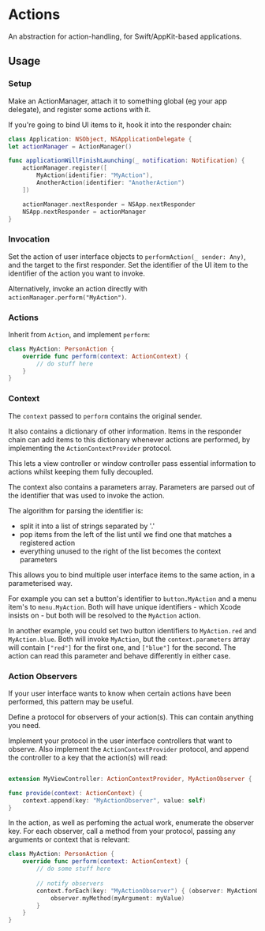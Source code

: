 # Actions

An abstraction for action-handling, for Swift/AppKit-based applications.

## Usage

### Setup

Make an ActionManager, attach it to something global (eg your app delegate), and register some actions with it.

If you're going to bind UI items to it, hook it into the responder chain:

```swift
class Application: NSObject, NSApplicationDelegate {
let actionManager = ActionManager()

func applicationWillFinishLaunching(_ notification: Notification) {
    actionManager.register([
        MyAction(identifier: "MyAction"),
        AnotherAction(identifier: "AnotherAction")
    ])

    actionManager.nextResponder = NSApp.nextResponder
    NSApp.nextResponder = actionManager
}
```

### Invocation

Set the action of user interface objects to `performAction(_ sender: Any)`, and the target to the first responder. Set the identifier of the UI item to the identifier of the action you want to invoke.

Alternatively, invoke an action directly with `actionManager.perform("MyAction")`.

### Actions

Inherit from `Action`, and implement `perform`:

```swift
class MyAction: PersonAction {
    override func perform(context: ActionContext) {
        // do stuff here
    }
}
```

### Context

The `context` passed to `perform` contains the original sender.

It also contains a dictionary of other information. Items in the responder chain can add items to this dictionary whenever actions are performed, by implementing the `ActionContextProvider` protocol. 

This lets a view controller or window controller pass essential information to actions whilst keeping them fully decoupled.

The context also contains a parameters array. Parameters are parsed out of the identifier that was used to invoke the action.

The algorithm for parsing the identifier is:

- split it into a list of strings separated by '.'
- pop items from the left of the list until we find one that matches a registered action
- everything unused to the right of the list becomes the context parameters

This allows you to bind multiple user interface items to the same action, in a parameterised way.

For example you can set a button's identifier to `button.MyAction` and a menu item's to `menu.MyAction`. Both will have unique identifiers - which Xcode insists on - but both will be resolved to the `MyAction` action.

In another example, you could set two button identifiers to `MyAction.red` and `MyAction.blue`. Both will invoke `MyAction`, but the `context.parameters` array will contain `["red"]` for the first one, and `["blue"]` for the second. The action can read this parameter and behave differently in either case. 


### Action Observers

If your user interface wants to know when certain actions have been performed, this pattern may be useful.

Define a protocol for observers of your action(s). This can contain anything you need.

Implement your protocol in the user interface controllers that want to observe. Also implement the `ActionContextProvider` protocol, and append the controller to a key that the action(s) will read:

```swift

extension MyViewController: ActionContextProvider, MyActionObserver {

func provide(context: ActionContext) {
    context.append(key: "MyActionObserver", value: self)
}
```

In the action, as well as perfoming the actual work, enumerate the observer key. For each observer, call a method from your protocol, passing any arguments or context that is relevant:

```swift
class MyAction: PersonAction {
    override func perform(context: ActionContext) {
        // do some stuff here
        
        // notify observers
        context.forEach(key: "MyActionObserver") { (observer: MyActionObserver) in
            observer.myMethod(myArgument: myValue)
        }
    }
}
```

